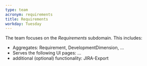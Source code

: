 ```yaml
---
type: team
acronym: requirements
title: Requirements
workday: Tuesday
---
```


The team focuses on the *Requirements* subdomain. This includes: 

* Aggregates: Requirement, DevelopmentDimension, ...
* Serves the following UI pages: ...
* additional (optional) functionality: JIRA-Export